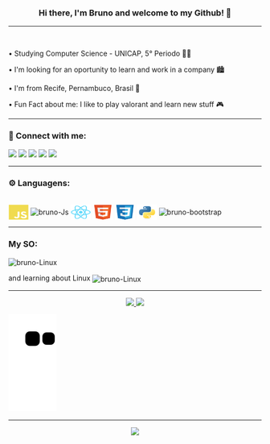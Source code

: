 <div>
<h3 align="center">Hi there, I'm Bruno and welcome to my Github! 🤖 </h3>
<hr>
<br>
<p>
• Studying Computer Science - UNICAP, 5° Periodo 👨‍💻   
</p>
<p>
• I'm looking for an oportunity to learn and work in a company 🏙
</p>
<p> 
• I'm from Recife, Pernambuco, Brasil 🌴
</p> 
<p>
• Fun Fact about me: I like to play valorant and learn new stuff 🎮
</p>
</div>

<hr>  

<strong><h3>📱 Connect with me:</h3></strong> 
<div style="display: inline_block">  
</p>  
<a href = "https://www.linkedin.com/in/bruno-lucas-6b930b221/"> <img height="20" src = "https://img.shields.io/badge/LinkedIn-0077B5?style=for-the-badge&logo=linkedin&logoColor=white"></a> 
<a href = "https://www.instagram.com/bruno_lucasx/"> <img height="20" src = "https://img.shields.io/badge/Instagram-E4405F?style=for-the-badge&logo=instagram&logoColor=white"></a> 
<a href = "mailto: brunolucasbls03@gmail.com"> <img height="20" src = "https://img.shields.io/badge/Gmail-D14836?style=for-the-badge&logo=gmail&logoColor=white"></a>
<a href = "https://api.whatsapp.com/send?phone=5581982800308&text=Olá%20mensagem%20para%20Davi%20Mateus"> <img height="20" src = "https://img.shields.io/badge/WhatsApp-25D366?style=for-the-badge&logo=whatsapp&logoColor=white"></a> 
<a href = "https://twitter.com/bruno_lucasx"> <img height="20" src = "https://img.shields.io/badge/Twitter-1DA1F2?style=for-the-badge&logo=twitter&logoColor=white"></a> 
<p>
<hr> 

<strong><h3> ⚙️ Languagens:</h3></strong> 
  
<div style="display: inline_block"><br>
<img align="center" alt="bruno-Js" height="30" width="40" src="https://raw.githubusercontent.com/devicons/devicon/master/icons/javascript/javascript-plain.svg">
<img align="center" alt="bruno-Js" height="30" width="40" src="https://cdn.jsdelivr.net/gh/devicons/devicon/icons/java/java-original.svg">
  <img align="center" alt="bruno-React" height="30" width="40" src="https://raw.githubusercontent.com/devicons/devicon/master/icons/react/react-original.svg">
  <img align="center" alt="bruno-HTML" height="30" width="40" src="https://raw.githubusercontent.com/devicons/devicon/master/icons/html5/html5-original.svg">
  <img align="center" alt="bruno-CSS" height="30" width="40" src="https://raw.githubusercontent.com/devicons/devicon/master/icons/css3/css3-original.svg">
  <img align="center" alt="bruno-Python" height="30" width="40" src="https://raw.githubusercontent.com/devicons/devicon/master/icons/python/python-original.svg">
   <img align="center" alt="bruno-bootstrap" height="30" width="40" src="https://cdn.jsdelivr.net/gh/devicons/devicon/icons/bootstrap/bootstrap-original.svg">
</div>

<hr> 

<strong><h3>My SO:</h3></strong> 
<img align="center" alt="bruno-Linux" height="30" width="40" src="https://cdn.jsdelivr.net/gh/devicons/devicon/icons/windows8/windows8-original.svg">


and learning about Linux
<img align="center" alt="bruno-Linux" height="30" width="40" src="https://cdn.jsdelivr.net/gh/devicons/devicon/icons/linux/linux-original.svg">

<hr> 

<div align="center">
  <a href="https://github.com/BrunoLucass">
  <img height="180em" src="https://github-readme-stats.vercel.app/api?username=BrunoLucass&show_icons=true&theme=dark&include_all_commits=true&count_private=true"/>
  <img height="180em" src="https://github-readme-stats.vercel.app/api/top-langs/?username=BrunoLucass&layout=compact&langs_count=7&theme=dark"/>
</div>
  
![Snake animation](https://github.com/BrunoLucass/BrunoLucass/blob/output/github-contribution-grid-snake.svg) 
  
   <hr>
  
  <div align="center">
  <img height="200em" src="https://github-profile-summary-cards.vercel.app/api/cards/profile-details?username=BrunoLucass&theme=solarized_dark"/>
</div>
